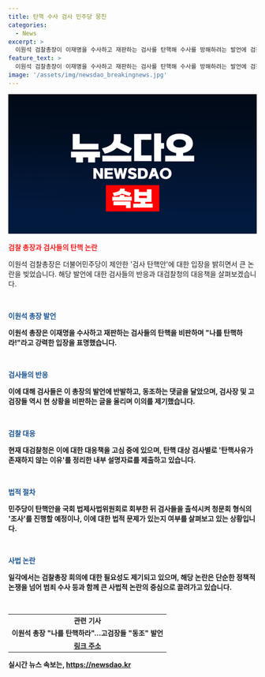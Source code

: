 ```yaml
---
title: 탄핵 수사 검사 민주당 뭉친
categories:
  - News
excerpt: >
  이원석 검찰총장이 이재명을 수사하고 재판하는 검사를 탄핵해 수사를 방해하려는 발언에 검찰 내부 및 지역 검사들의 반발이 나타났다. 송경호 부산고검장을 비롯한 검사들은 이에 동조하며 이원석 총장을 비판했고, 일각에서는 탄핵안이 범죄에 가깝다는 의견도 제기되고 있다. 대검찰청은 내부 설명자료를 통해 탄핵사유를 정리하고 대응 방안을 논의 중이며 검사장 회의 여부에 대해서도 신중한 태도를 유지하고 있다. 민주당이 청문회 형식의 조사를 예고한 것에 대해서도 법적 문제를 살펴보고 있다.
feature_text: >
  이원석 검찰총장이 이재명을 수사하고 재판하는 검사를 탄핵해 수사를 방해하려는 발언에 검찰 내부 및 지역 검사들의 반발이 나타났다. 송경호 부산고검장을 비롯한 검사들은 이에 동조하며 이원석 총장을 비판했고, 일각에서는 탄핵안이 범죄에 가깝다는 의견도 제기되고 있다. 대검찰청은 내부 설명자료를 통해 탄핵사유를 정리하고 대응 방안을 논의 중이며 검사장 회의 여부에 대해서도 신중한 태도를 유지하고 있다. 민주당이 청문회 형식의 조사를 예고한 것에 대해서도 법적 문제를 살펴보고 있다.
image: '/assets/img/newsdao_breakingnews.jpg'
---
```


<p><img src="/assets/img/newsdao_breakingnews.jpg" alt="flaretime 속보" /></p>

<p><strong><span style="color: #ee2323;">검찰 총장과 검사들의 탄핵 논란</span></strong></p>

<p>이원석 검찰총장은 더불어민주당이 제안한 '검사 탄핵안'에 대한 입장을 밝히면서 큰 논란을 빚었습니다. 해당 발언에 대한 검사들의 반응과 대검찰청의 대응책을 살펴보겠습니다.</p>

<p data-ke-size="size16">&nbsp;</p>

<p><strong><span style="color: #1a5490;">이원석 총장 발언</span><strong></p>

<p>이원석 총장은 이재명을 수사하고 재판하는 검사들의 탄핵을 비판하며 "나를 탄핵하라!"라고 강력한 입장을 표명했습니다.</p>

<p data-ke-size="size16">&nbsp;</p>

<p><strong><span style="color: #1a5490;">검사들의 반응</span><strong></p>

<p>이에 대해 검사들은 이 총장의 발언에 반발하고, 동조하는 댓글을 달았으며, 검사장 및 고검장들 역시 현 상황을 비판하는 글을 올리며 이의를 제기했습니다.</p>

<p data-ke-size="size16">&nbsp;</p>

<p><strong><span style="color: #1a5490;">검찰 대응</span><strong></p>

<p>현재 대검찰청은 이에 대한 대응책을 고심 중에 있으며, 탄핵 대상 검사별로 '탄핵사유가 존재하지 않는 이유'를 정리한 내부 설명자료를 제출하고 있습니다.</p>

<p data-ke-size="size16">&nbsp;</p>

<p><strong><span style="color: #1a5490;">법적 절차</span><strong></p>

<p>민주당이 탄핵안을 국회 법제사법위원회로 회부한 뒤 검사들을 출석시켜 청문회 형식의 '조사'를 진행할 예정이나, 이에 대한 법적 문제가 있는지 여부를 살펴보고 있는 상황입니다.</p>

<p data-ke-size="size16">&nbsp;</p>

<p><strong><span style="color: #1a5490;">사법 논란</span><strong></p>

<p>일각에서는 검찰총장 회의에 대한 필요성도 제기되고 있으며, 해당 논란은 단순한 정책적 논쟁을 넘어 범죄 수사 등과 함께 큰 사법적 논란의 중심으로 끌려가고 있습니다.</p>

<p data-ke-size="size16">&nbsp;</p>

<table>
    <tbody>
        <tr>
            <td style="text-align: center; height: 17px;"><b>관련 기사</b></td>
        </tr>
        <tr>
            <td style="text-align: center; height: 17px;">이원석 총장 "나를 탄핵하라"…고검장들 "동조" 발언</td>
        </tr>
        <tr>
            <td style="text-align: center; height: 17px;"><a href="https://www.abcnews.go.com/article" target="_blank" rel="noopener">링크 주소</a></td>
        </tr>
    </tbody>
</table>
실시간 뉴스 속보는, <a href="https://newsdao.kr" rel="dofollow">https://newsdao.kr</a>



